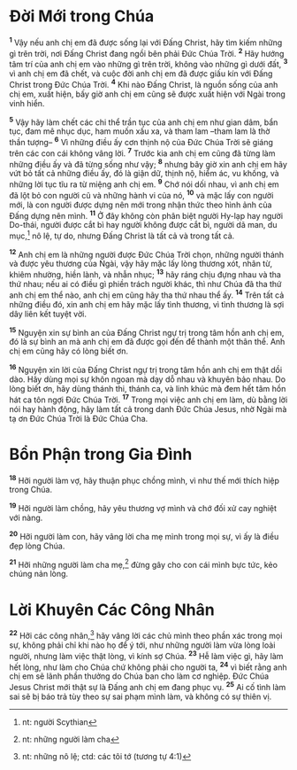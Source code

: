 # Đời Mới trong Chúa

<sup><b>1</b></sup> Vậy nếu anh chị em đã được sống lại với Đấng Christ, hãy tìm kiếm những gì trên trời, nơi Đấng Christ đang ngồi bên phải Đức Chúa Trời. <sup><b>2</b></sup> Hãy hướng tâm trí của anh chị em vào những gì trên trời, không vào những gì dưới đất, <sup><b>3</b></sup> vì anh chị em đã chết, và cuộc đời anh chị em đã được giấu kín với Đấng Christ trong Đức Chúa Trời. <sup><b>4</b></sup> Khi nào Đấng Christ, là nguồn sống của anh chị em, xuất hiện, bấy giờ anh chị em cũng sẽ được xuất hiện với Ngài trong vinh hiển.

<sup><b>5</b></sup> Vậy hãy làm chết các chi thể trần tục của anh chị em như gian dâm, bẩn tục, đam mê nhục dục, ham muốn xấu xa, và tham lam –tham lam là thờ thần tượng– <sup><b>6</b></sup> Vì những điều ấy cơn thịnh nộ của Đức Chúa Trời sẽ giáng trên các con cái không vâng lời. <sup><b>7</b></sup> Trước kia anh chị em cũng đã từng làm những điều ấy và đã từng sống như vậy; <sup><b>8</b></sup> nhưng bây giờ xin anh chị em hãy vứt bỏ tất cả những điều ấy, đó là giận dữ, thịnh nộ, hiểm ác, vu khống, và những lời tục tĩu ra từ miệng anh chị em. <sup><b>9</b></sup> Chớ nói dối nhau, vì anh chị em đã lột bỏ con người cũ và những hành vi của nó, <sup><b>10</b></sup> và mặc lấy con người mới, là con người được dựng nên mới trong nhận thức theo hình ảnh của Đấng dựng nên mình. <sup><b>11</b></sup> Ở đây không còn phân biệt người Hy-lạp hay người Do-thái, người được cắt bì hay người không được cắt bì, người dã man, du mục,[^1-a4cf359b-7e5a-4599-a8d5-1fc32b5d744f] nô lệ, tự do, nhưng Đấng Christ là tất cả và trong tất cả.

<sup><b>12</b></sup> Anh chị em là những người được Đức Chúa Trời chọn, những người thánh và được yêu thương của Ngài, vậy hãy mặc lấy lòng thương xót, nhân từ, khiêm nhường, hiền lành, và nhẫn nhục; <sup><b>13</b></sup> hãy ráng chịu đựng nhau và tha thứ nhau; nếu ai có điều gì phiền trách người khác, thì như Chúa đã tha thứ anh chị em thể nào, anh chị em cũng hãy tha thứ nhau thể ấy. <sup><b>14</b></sup> Trên tất cả những điều đó, xin anh chị em hãy mặc lấy tình thương, vì tình thương là sợi dây liên kết tuyệt vời.

<sup><b>15</b></sup> Nguyện xin sự bình an của Đấng Christ ngự trị trong tâm hồn anh chị em, đó là sự bình an mà anh chị em đã được gọi đến để thành một thân thể. Anh chị em cũng hãy có lòng biết ơn.

<sup><b>16</b></sup> Nguyện xin lời của Đấng Christ ngự trị trong tâm hồn anh chị em thật dồi dào. Hãy dùng mọi sự khôn ngoan mà dạy dỗ nhau và khuyên bảo nhau. Do lòng biết ơn, hãy dùng thánh thi, thánh ca, và linh khúc mà đem hết tâm hồn hát ca tôn ngợi Đức Chúa Trời. <sup><b>17</b></sup> Trong mọi việc anh chị em làm, dù bằng lời nói hay hành động, hãy làm tất cả trong danh Đức Chúa Jesus, nhờ Ngài mà tạ ơn Đức Chúa Trời là Đức Chúa Cha.

# Bổn Phận trong Gia Đình

<sup><b>18</b></sup> Hỡi người làm vợ, hãy thuận phục chồng mình, vì như thế mới thích hiệp trong Chúa.

<sup><b>19</b></sup> Hỡi người làm chồng, hãy yêu thương vợ mình và chớ đối xử cay nghiệt với nàng.

<sup><b>20</b></sup> Hỡi người làm con, hãy vâng lời cha mẹ mình trong mọi sự, vì ấy là điều đẹp lòng Chúa.

<sup><b>21</b></sup> Hỡi những người làm cha mẹ,[^2-a4cf359b-7e5a-4599-a8d5-1fc32b5d744f] đừng gây cho con cái mình bực tức, kẻo chúng nản lòng.

# Lời Khuyên Các Công Nhân

<sup><b>22</b></sup> Hỡi các công nhân,[^3-a4cf359b-7e5a-4599-a8d5-1fc32b5d744f] hãy vâng lời các chủ mình theo phần xác trong mọi sự, không phải chỉ khi nào họ để ý tới, như những người làm vừa lòng loài người, nhưng làm việc thật lòng, vì kính sợ Chúa. <sup><b>23</b></sup> Hễ làm việc gì, hãy làm hết lòng, như làm cho Chúa chứ không phải cho người ta, <sup><b>24</b></sup> vì biết rằng anh chị em sẽ lãnh phần thưởng do Chúa ban cho làm cơ nghiệp. Đức Chúa Jesus Christ mới thật sự là Đấng anh chị em đang phục vụ. <sup><b>25</b></sup> Ai cố tình làm sai sẽ bị báo trả tùy theo sự sai phạm mình làm, và không có sự thiên vị.

[^1-a4cf359b-7e5a-4599-a8d5-1fc32b5d744f]: nt: người Scythian

[^2-a4cf359b-7e5a-4599-a8d5-1fc32b5d744f]: nt: những người làm cha

[^3-a4cf359b-7e5a-4599-a8d5-1fc32b5d744f]: nt: những nô lệ; ctd: các tôi tớ (tương tự 4:1)
